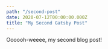 ```yaml
---
path: "/second-post"
date: 2020-07-12T00:00:00.000Z
title: "My Second Gatsby Post"
---
```


Oooooh-weeee, my second blog post!